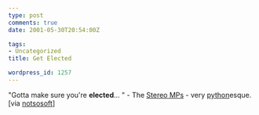 ```yaml
---
type: post
comments: true
date: 2001-05-30T20:54:00Z

tags:
- Uncategorized
title: Get Elected

wordpress_id: 1257
---
```


"Gotta make sure you're **elected**... " - The [Stereo MPs](http://www.mtv.co.uk/content/fun/games/stereo_mps/index.html) - very [python](http://www.pythonline.com/home.html)esque. [via [notsosoft](http://www.notsosoft.com)]
